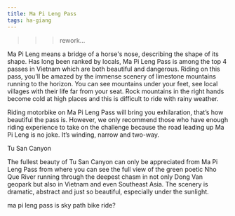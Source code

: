 ```yaml
---
title: Ma Pi Leng Pass
tags: ha-giang
---
```


>>> rework... 

Ma Pi Leng means a bridge of a horse's nose, describing the shape of its shape. Has long been ranked by locals, Ma Pi Leng Pass is among the top 4 passes in Vietnam which are both beautiful and dangerous. Riding on this pass, you'll be amazed by the immense scenery of limestone mountains running to the horizon. You can see mountains under your feet, see local villages with their life far from your seat. Rock mountains in the right hands become cold at high places and this is difficult to ride with rainy weather.

Riding motorbike on Ma Pi Leng Pass will bring you exhilaration, that’s how beautiful the pass is. However, we only recommend those who have enough riding experience to take on the challenge because the road leading up Ma Pi Leng is no joke. It’s winding, narrow and two-way.

Tu San Canyon 

The fullest beauty of Tu San Canyon can only be appreciated from Ma Pi Leng Pass from where you can see the full view of the green poetic Nho Que River running through the deepest chasm in not only Dong Van geopark but also in Vietnam and even Southeast Asia. The scenery is dramatic, abstract and just so beautiful, especially under the sunlight.

ma pi leng pass is sky path bike ride?